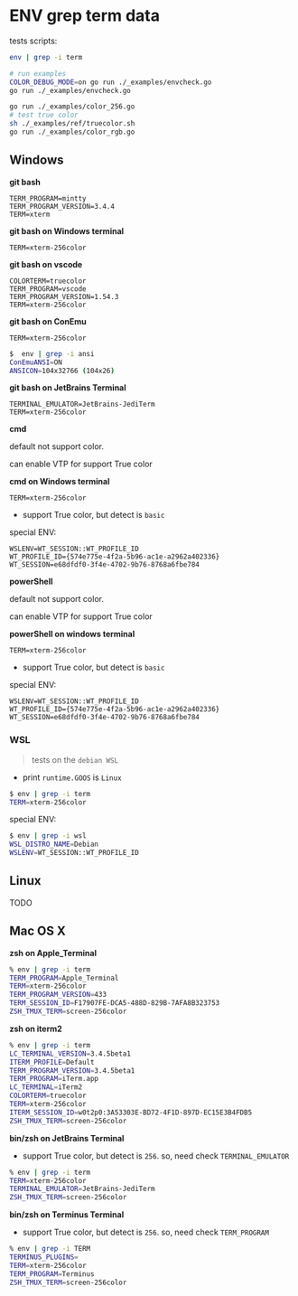 # ENV grep term data

tests scripts:

```bash
env | grep -i term

# run examples
COLOR_DEBUG_MODE=on go run ./_examples/envcheck.go
go run ./_examples/envcheck.go

go run ./_examples/color_256.go
# test true color
sh ./_examples/ref/truecolor.sh
go run ./_examples/color_rgb.go
```

## Windows

**git bash**

```text
TERM_PROGRAM=mintty
TERM_PROGRAM_VERSION=3.4.4
TERM=xterm
```

**git bash on Windows terminal**

```text
TERM=xterm-256color
```

**git bash on vscode**

```text
COLORTERM=truecolor
TERM_PROGRAM=vscode
TERM_PROGRAM_VERSION=1.54.3
TERM=xterm-256color
```

**git bash on ConEmu**

```text
TERM=xterm-256color
```

```bash
$  env | grep -i ansi
ConEmuANSI=ON
ANSICON=104x32766 (104x26)
```

**git bash on JetBrains Terminal**

```text
TERMINAL_EMULATOR=JetBrains-JediTerm
TERM=xterm-256color
```

**cmd**

default not support color.

can enable VTP for support True color

**cmd on Windows terminal**

```text
TERM=xterm-256color
```

- support True color, but detect is `basic`

special ENV:

```text
WSLENV=WT_SESSION::WT_PROFILE_ID
WT_PROFILE_ID={574e775e-4f2a-5b96-ac1e-a2962a402336}
WT_SESSION=e68dfdf0-3f4e-4702-9b76-8768a6fbe784
```

**powerShell**

default not support color.

can enable VTP for support True color

**powerShell on windows terminal**

```text
TERM=xterm-256color
```

- support True color, but detect is `basic`

special ENV:

```text
WSLENV=WT_SESSION::WT_PROFILE_ID
WT_PROFILE_ID={574e775e-4f2a-5b96-ac1e-a2962a402336}
WT_SESSION=e68dfdf0-3f4e-4702-9b76-8768a6fbe784
```

### WSL

> tests on the `debian WSL`

- print `runtime.GOOS` is `Linux`

```bash
$ env | grep -i term
TERM=xterm-256color
```

special ENV:

```bash
$ env | grep -i wsl
WSL_DISTRO_NAME=Debian
WSLENV=WT_SESSION::WT_PROFILE_ID
```

## Linux

TODO

## Mac OS X

**zsh on Apple_Terminal**

```bash
% env | grep -i term 
TERM_PROGRAM=Apple_Terminal
TERM=xterm-256color
TERM_PROGRAM_VERSION=433
TERM_SESSION_ID=F17907FE-DCA5-488D-829B-7AFA8B323753
ZSH_TMUX_TERM=screen-256color
```

**zsh on iterm2**

```bash
% env | grep -i term   
LC_TERMINAL_VERSION=3.4.5beta1
ITERM_PROFILE=Default
TERM_PROGRAM_VERSION=3.4.5beta1
TERM_PROGRAM=iTerm.app
LC_TERMINAL=iTerm2
COLORTERM=truecolor
TERM=xterm-256color
ITERM_SESSION_ID=w0t2p0:3A53303E-BD72-4F1D-897D-EC15E3B4FDB5
ZSH_TMUX_TERM=screen-256color
```

**bin/zsh on JetBrains Terminal**

- support True color, but detect is `256`. so, need check `TERMINAL_EMULATOR`

```bash
% env | grep -i term 
TERM=xterm-256color
TERMINAL_EMULATOR=JetBrains-JediTerm
ZSH_TMUX_TERM=screen-256color
```

**bin/zsh on Terminus Terminal**

- support True color, but detect is `256`. so, need check `TERM_PROGRAM`

```bash
% env | grep -i TERM                                                                                                                                   :( 1 21-03-31 - 0:43:18
TERMINUS_PLUGINS=
TERM=xterm-256color
TERM_PROGRAM=Terminus
ZSH_TMUX_TERM=screen-256color
```
